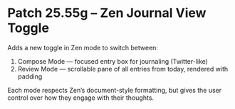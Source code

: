 # Patch 25.55g – Zen Journal View Toggle

Adds a new toggle in Zen mode to switch between:
1. Compose Mode — focused entry box for journaling (Twitter-like)
2. Review Mode — scrollable pane of all entries from today, rendered with padding

Each mode respects Zen’s document-style formatting, but gives the user control over how they engage with their thoughts.

